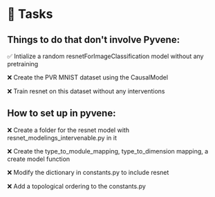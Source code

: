 # 🎯 Tasks

## Things to do that don't involve Pyvene:

✅ Intialize a random resnetForImageClassification model without any pretraining

❌ Create the PVR MNIST dataset using the CausalModel 

❌ Train resnet on this dataset without any interventions

## How to set up in pyvene:

❌ Create a folder for the resnet model with resnet_modelings_intervenable.py in it

❌ Create the type_to_module_mapping, type_to_dimension mapping, a create model function

❌ Modify the dictionary in constants.py to include resnet

❌ Add a topological ordering to the constants.py



